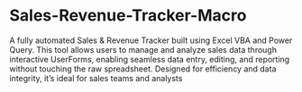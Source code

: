 # Sales-Revenue-Tracker-Macro
A fully automated Sales &amp; Revenue Tracker built using Excel VBA and Power Query. This tool allows users to manage and analyze sales data through interactive UserForms, enabling seamless data entry, editing, and reporting without touching the raw spreadsheet. Designed for efficiency and data integrity, it’s ideal for sales teams and analysts
